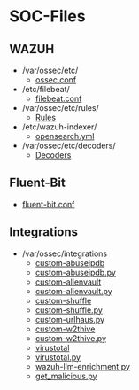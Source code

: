# SOC-Files

## WAZUH 
   - /var/ossec/etc/
      - [ossec.conf](https://github.com/effaaykhan/SOC-Files/blob/main/Wazuh/ossec.conf)
   - /etc/filebeat/
      - [filebeat.conf](https://github.com/effaaykhan/SOC-Files/blob/main/Wazuh/filebeat.yml)
   - /var/ossec/etc/rules/
      - [Rules](https://github.com/effaaykhan/SOC-Files/blob/main/Wazuh/rules)
   - /etc/wazuh-indexer/
      - [opensearch.yml](https://github.com/effaaykhan/SOC-Files/blob/main/Wazuh/opensearch.yml)
   - /var/ossec/etc/decoders/
      - [Decoders](https://github.com/effaaykhan/SOC-Files/blob/main/Wazuh/decoders)

  ## Fluent-Bit
   - [fluent-bit.conf](https://github.com/effaaykhan/SOC-Files/blob/main/Fluent-Bit/fluent-bit.conf)

  ## Integrations
   - /var/ossec/integrations
      - [custom-abuseipdb](https://github.com/effaaykhan/SOC-Files/blob/main/Wazuh-Integrations/custom-abuseipdb)
      - [custom-abuseipdb.py](https://github.com/effaaykhan/SOC-Files/blob/main/Wazuh-Integrations/custom-abuseipdb.py)
      - [custom-alienvault](https://github.com/effaaykhan/SOC-Files/blob/main/Wazuh-Integrations/custom-alienvault)
      - [custom-alienvault.py](https://github.com/effaaykhan/SOC-Files/blob/main/Wazuh-Integrations/custom-alienvault.py)
      - [custom-shuffle](https://github.com/effaaykhan/SOC-Files/blob/main/Wazuh-Integrations/custom-shuffle)
      - [custom-shuffle.py](https://github.com/effaaykhan/SOC-Files/blob/main/Wazuh-Integrations/custom-shuffle.py)
      - [custom-urlhaus.py](https://github.com/effaaykhan/SOC-Files/blob/main/Wazuh-Integrations/custom-urlhaus.py)
      - [custom-w2thive](https://github.com/effaaykhan/SOC-Files/blob/main/Wazuh-Integrations/custom-w2thive)
      - [custom-w2thive.py](https://github.com/effaaykhan/SOC-Files/blob/main/Wazuh-Integrations/custom-w2thive.py)
      - [virustotal](https://github.com/effaaykhan/SOC-Files/blob/main/Wazuh-Integrations/virustotal)
      - [virustotal.py](https://github.com/effaaykhan/SOC-Files/blob/main/Wazuh-Integrations/virustotal.py)
      - [wazuh-llm-enrichment.py](https://github.com/effaaykhan/SOC-Files/blob/main/Wazuh/integrations/wazuh-llm-enrichment.py)
      - [get_malicious.py](https://github.com/effaaykhan/SOC-Files/blob/main/Wazuh/integrations/get_malicious.py)
